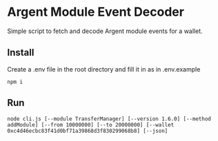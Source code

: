 # Argent Module Event Decoder

Simple script to fetch and decode Argent module events for a wallet.

## Install

Create a .env file in the root directory and fill it in as in .env.example

```
npm i
```

## Run

```
node cli.js [--module TransferManager] [--version 1.6.0] [--method addModule] [--from 10000000] [--to 20000000] [--wallet 0xc4d46ecbc83f41d0bf71a39868d3f830299068b8] [--json]
```
